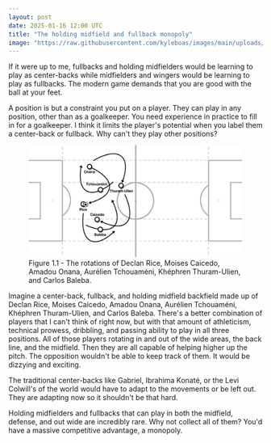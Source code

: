 ```yaml
---
layout: post
date: 2025-01-16 12:00 UTC
title: "The holding midfield and fullback monopoly"
image: "https://raw.githubusercontent.com/kyleboas/images/main/uploads/2025/01/15/Image-15Jan2025_22:04:26.png"
---
```


If it were up to me, fullbacks and holding midfielders would be learning to play as center-backs while midfielders and wingers would be learning to play as fullbacks. The modern game demands that you are good with the ball at your feet.

<!---more--->

A position is but a constraint you put on a player. They can play in any position, other than as a goalkeeper. You need experience in practice to fill in for a goalkeeper. I think it limits the player's potential when you label them a center-back or fullback. Why can't they play other positions? 

<figure>
    <img src="https://raw.githubusercontent.com/kyleboas/images/main/uploads/2025/01/15/Image-15Jan2025_22:04:26.png">
    <figcaption>Figure 1.1 - The rotations of Declan Rice, Moises Caicedo, Amadou Onana, Aurélien Tchouaméni, Khéphren Thuram-Ulien, and Carlos Baleba.</figcaption>
</figure>

Imagine a center-back, fullback, and holding midfield backfield made up of Declan Rice, Moises Caicedo, Amadou Onana, Aurélien Tchouaméni, Khéphren Thuram-Ulien, and Carlos Baleba. There's a better combination of players that I can't think of right now, but with that amount of athleticism, technical prowess, dribbling, and passing ability to play in all three positions. All of those players rotating in and out of the wide areas, the back line, and the midfield. Then they are all capable of helping higher up the pitch. The opposition wouldn't be able to keep track of them. It would be dizzying and exciting. 

The traditional center-backs like Gabriel, Ibrahima Konaté, or the Levi Colwill's of the world would have to adapt to the movements or be left out. They are adapting now so it shouldn't be that hard.

Holding midfielders and fullbacks that can play in both the midfield, defense, and out wide are incredibly rare. Why not collect all of them? You'd have a massive competitive advantage, a monopoly.